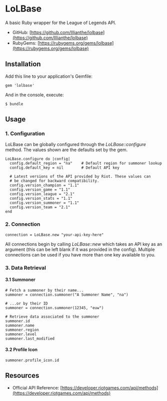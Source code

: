 # LoLBase

A basic Ruby wrapper for the League of Legends API.

* GitHub: [https://github.com/Illianthe/lolbase](https://github.com/Illianthe/lolbase)
* RubyGems: [https://rubygems.org/gems/lolbase](https://rubygems.org/gems/lolbase)

## Installation

Add this line to your application's Gemfile:

	gem 'lolbase'

And in the console, execute:

	$ bundle

## Usage

### 1. Configuration

LoLBase can be globally configured through the *LoLBase::configure* method. The values shown are the defaults set by the gem.

	LoLBase.configure do |config|
	  config.default_region = "na"    # Default region for summoner lookup
	  config.default_key = nil        # Default API key

	  # Latest versions of the API provided by Riot. These values can 
	  # be changed for backward compatibility.
	  config.version_champion = "1.1"
      config.version_game = "1.1"
      config.version_league = "2.1"
      config.version_stats = "1.1"
      config.version_summoner = "1.1"
      config.version_team = "2.1"
	end

### 2. Connection

	connection = LoLBase.new "your-api-key-here"

All connections begin by calling *LoLBase::new* which takes an API key as an argument (this can be left blank if it was provided in the config). Multiple connections can be used if you have more than one key available to you.

### 3. Data Retrieval

#### 3.1 Summoner

	# Fetch a summoner by their name...
	summoner = connection.summoner("A Summoner Name", "na")

	# ...or by their ID
	summoner = connection.summoner(12345, "euw")

	# Retrieve data associated to the summoner
	summoner.id
	summoner.name
	summoner.region
	summoner.level
	summoner.last_modified

#### 3.2 Profile Icon

	summoner.profile_icon.id

## Resources

* Official API Reference: [https://developer.riotgames.com/api/methods](https://developer.riotgames.com/api/methods) 